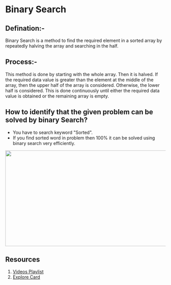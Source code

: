 # Binary Search

## Defination:-
Binary Search is a method to find the required element in a sorted array by repeatedly halving the array and searching in the half.

## Process:-
This method is done by starting with the whole array. Then it is halved. If the required data value is greater than the element at the middle of the array, 
then the upper half of the array is considered. Otherwise, the lower half is considered. This is done continuously until either the required data value is
obtained or the remaining array is empty.

## How to identify that the given problem can be solved by binary Search?
* You have to search keyword "Sorted".
* If you find sorted word in problem then 100% it can be solved using binary search very efficiently.

<img src = "https://www.geeksforgeeks.org/wp-content/uploads/Binary-Search.png" width = "800" height = "300" align = "center" />

## Resources
1. [Videos Playlist](https://www.youtube.com/watch?v=j7NodO9HIbk&list=PL_z_8CaSLPWeYfhtuKHj-9MpYb6XQJ_f2)
2. [Explore Card](https://leetcode.com/explore/learn/card/binary-search/)
